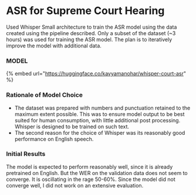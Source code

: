 # ASR for Supreme Court Hearing

Used Whisper Small architecture to train the ASR model using the data created using the pipeline described. Only a subset of the dataset (\~3 hours) was used for training the ASR model. The plan is to iteratively improve the model with additional data.&#x20;

### MODEL

{% embed url="https://huggingface.co/kavyamanohar/whisper-court-asr" %}

### Rationale of Model Choice

* The dataset was prepared with numbers and punctuation retained to the maximum extent possible. This was to ensure model output to be best suited for human consumption, with little additional post processing. Whisper is designed to be trained on such text.
* The second reason for the choice of Whisper was its reasonably good performance on English speech.&#x20;

### Initial Results

The model is expected to perform reasonably well, since it is already pretrained on English. But the WER on the validation data does not seem to converge. It is oscillating in the rage 50-60%. Since the model did not converge well, I did not work on an extensive evaluation.

